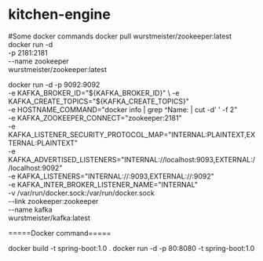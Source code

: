 # kitchen-engine


#Some docker commands
docker pull wurstmeister/zookeeper:latest
docker run -d \
-p 2181:2181 \
--name zookeeper \
wurstmeister/zookeeper:latest


docker run -d -p 9092:9092 \
-e KAFKA_BROKER_ID="${KAFKA_BROKER_ID}" \
-e KAFKA_CREATE_TOPICS="${KAFKA_CREATE_TOPICS}" \
-e HOSTNAME_COMMAND="docker info | grep ^Name: | cut -d' ' -f 2" \
-e KAFKA_ZOOKEEPER_CONNECT="zookeeper:2181" \
-e KAFKA_LISTENER_SECURITY_PROTOCOL_MAP="INTERNAL:PLAINTEXT,EXTERNAL:PLAINTEXT" \
-e KAFKA_ADVERTISED_LISTENERS="INTERNAL://localhost:9093,EXTERNAL://localhost:9092" \
-e KAFKA_LISTENERS="INTERNAL://:9093,EXTERNAL://:9092" \
-e KAFKA_INTER_BROKER_LISTENER_NAME="INTERNAL" \
-v /var/run/docker.sock:/var/run/docker.sock \
--link zookeeper:zookeeper \
--name kafka \
wurstmeister/kafka:latest

=====Docker command=====

docker build -t spring-boot:1.0 .
docker run -d -p 80:8080 -t spring-boot:1.0
